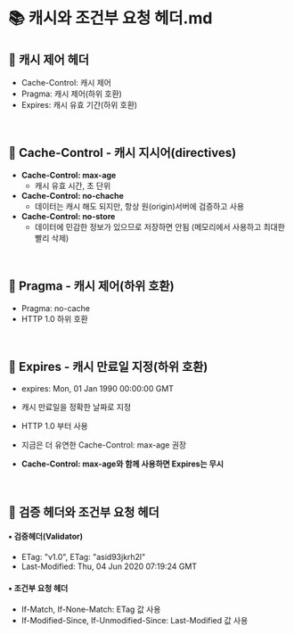 # 📚 캐시와 조건부 요청 헤더.md


## 🔎 캐시 제어 헤더
- Cache-Control: 캐시 제어 
- Pragma: 캐시 제어(하위 호환) 
- Expires: 캐시 유효 기간(하위 호환)

<br>

## 🔎 Cache-Control - 캐시 지시어(directives)
- **Cache-Control: max-age**
  - 캐시 유효 시간, 초 단위
- **Cache-Control: no-chache**
  - 데이터는 캐시 해도 되지만, 항상 원(origin)서버에 검증하고 사용
- **Cache-Control: no-store**
  - 데이터에 민감한 정보가 있으므로 저장하면 안됨 (메모리에서 사용하고 최대한 빨리 삭제)  


<br>

## 🔎 Pragma - 캐시 제어(하위 호환)
- Pragma: no-cache 
- HTTP 1.0 하위 호환

<br>

## 🔎 Expires - 캐시 만료일 지정(하위 호환)
- expires: Mon, 01 Jan 1990 00:00:00 GMT

- 캐시 만료일을 정확한 날짜로 지정
- HTTP 1.0 부터 사용
- 지금은 더 유연한 Cache-Control: max-age 권장 
- **Cache-Control: max-age와 함께 사용하면 Expires는 무시**

<br>

## 🔎 검증 헤더와 조건부 요청 헤더
#### ▪️ 검증헤더(Validator)
- ETag: "v1.0", ETag: "asid93jkrh2l"
- Last-Modified: Thu, 04 Jun 2020 07:19:24 GMT

#### ▪️ 조건부 요청 헤더
- If-Match, If-None-Match: ETag 값 사용
- If-Modified-Since, If-Unmodified-Since: Last-Modified 값 사용


